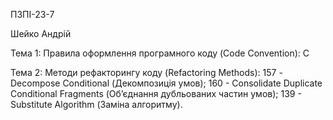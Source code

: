 ПЗПІ-23-7

Шейко Андрій

Тема 1: Правила оформлення програмного коду (Code Convention): С

Тема 2: Методи рефакторингу коду (Refactoring Methods): 157 - Decompose Conditional (Декомпозиція умов); 160 - Consolidate Duplicate Conditional Fragments (Об’єднання дубльованих частин умов); 139 - Substitute Algorithm (Заміна алгоритму).
